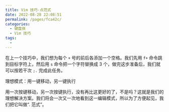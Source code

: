 ```yaml
---
title: Vim 技巧-点范式
date: 2022-08-28 22:08:51
permalink: /pages/fca42c/
categories:
  - 键盘侠
  - Vim 技巧
tags:
  -
---
```


在上一个技巧中，我们想为每个 `+` 号的前后各添加一个空格。我们先用 `f+` 命令跳到目标字符上，然后用 `s` 命令把一个字符替换成 3 个，做完这步准备后，我们就可以按若干次 `;.` 完成此任务。

理想模式：用一键移动，另一键执行

用一次按键移动，另一次按键执行，没有再比这更好的了，不是吗？这就是我们的理想解决方案。我们将会一次又一次地看到这一编辑模式，所以为了方便起见，我们把它叫做“. 范式”。
